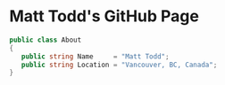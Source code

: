 # Matt Todd's GitHub Page

```c#
public class About
{
   public string Name     = "Matt Todd";
   public string Location = "Vancouver, BC, Canada";
}
```